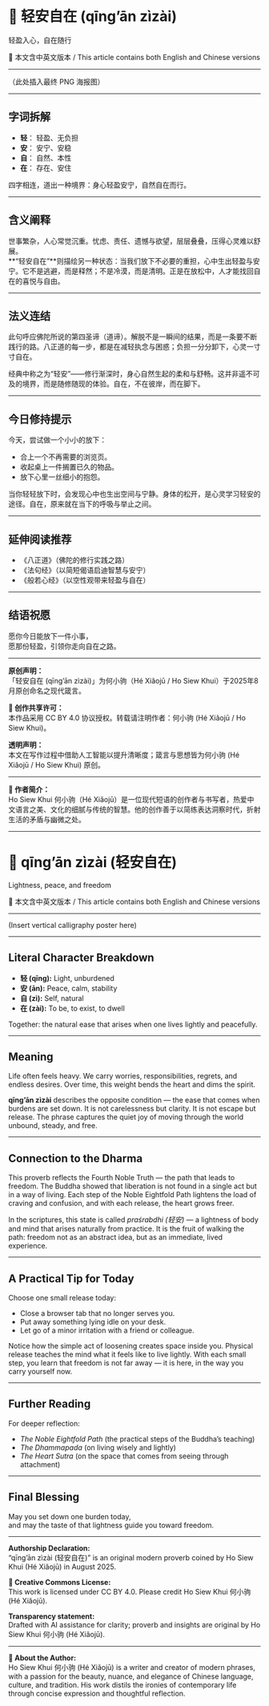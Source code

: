 # 📜 轻安自在 (qīng’ān zìzài)  
轻盈入心，自在随行  

📜 本文含中英文版本 / This article contains both English and Chinese versions  

---

（此处插入最终 PNG 海报图）  

---

## 字词拆解  
- **轻**： 轻盈、无负担  
- **安**： 安宁、安稳  
- **自**： 自然、本性  
- **在**： 存在、安住  

四字相连，道出一种境界：身心轻盈安宁，自然自在而行。  

---

## 含义阐释  
世事繁杂，人心常觉沉重。忧虑、责任、遗憾与欲望，层层叠叠，压得心灵难以舒展。  
**“轻安自在”**则描绘另一种状态：当我们放下不必要的重担，心中生出轻盈与安宁。它不是逃避，而是释然；不是冷漠，而是清明。正是在放松中，人才能找回自在的喜悦与自由。  

---

## 法义连结  
此句呼应佛陀所说的第四圣谛（道谛）。解脱不是一瞬间的结果，而是一条要不断践行的路。八正道的每一步，都是在减轻执念与困惑；负担一分分卸下，心灵一寸寸自在。  

经典中称之为“轻安”——修行渐深时，身心自然生起的柔和与舒畅。这并非遥不可及的境界，而是随修随现的体验。自在，不在彼岸，而在脚下。  

---

## 今日修持提示  
今天，尝试做一个小小的放下：  
- 合上一个不再需要的浏览页。  
- 收起桌上一件搁置已久的物品。  
- 放下心里一丝细小的抱怨。  

当你轻轻放下时，会发现心中也生出空间与宁静。身体的松开，是心灵学习轻安的途径。自在，原来就在当下的呼吸与举止之间。  

---

## 延伸阅读推荐  
- 《八正道》（佛陀的修行实践之路）  
- 《法句经》（以简短偈语启迪智慧与安宁）  
- 《般若心经》（以空性观带来轻盈与自在）  

---

## 结语祝愿  
愿你今日能放下一件小事，  
愿那份轻盈，引领你走向自在之路。  

---

**原创声明：**  
「轻安自在 (qīng’ān zìzài)」为何小驹（Hé Xiǎojū / Ho Siew Khui）于2025年8月原创命名之现代箴言。  

**🌿 创作共享许可：**  
本作品采用 CC BY 4.0 协议授权。转载请注明作者：何小驹 (Hé Xiǎojū / Ho Siew Khui)。  

**透明声明：**  
本文在写作过程中借助人工智能以提升清晰度；箴言与思想皆为何小驹 (Hé Xiǎojū / Ho Siew Khui) 原创。  

---

**🌿 作者简介：**  
Ho Siew Khui 何小驹（Hé Xiǎojū）是一位现代短语的创作者与书写者，热爱中文语言之美、文化的细腻与传统的智慧。他的创作善于以简练表达洞察时代，折射生活的矛盾与幽微之处。  

---

# 📜 qīng’ān zìzài (轻安自在)  
Lightness, peace, and freedom  

📜 本文含中英文版本 / This article contains both English and Chinese versions  

---

(Insert vertical calligraphy poster here)  

---

## Literal Character Breakdown  
- **轻 (qīng):** Light, unburdened  
- **安 (ān):** Peace, calm, stability  
- **自 (zì):** Self, natural  
- **在 (zài):** To be, to exist, to dwell  

Together: the natural ease that arises when one lives lightly and peacefully.  

---

## Meaning  
Life often feels heavy. We carry worries, responsibilities, regrets, and endless desires. Over time, this weight bends the heart and dims the spirit.  

**qīng’ān zìzài** describes the opposite condition — the ease that comes when burdens are set down. It is not carelessness but clarity. It is not escape but release. The phrase captures the quiet joy of moving through the world unbound, steady, and free.  

---

## Connection to the Dharma  
This proverb reflects the Fourth Noble Truth — the path that leads to freedom. The Buddha showed that liberation is not found in a single act but in a way of living. Each step of the Noble Eightfold Path lightens the load of craving and confusion, and with each release, the heart grows freer.  

In the scriptures, this state is called *praśrabdhi (轻安)* — a lightness of body and mind that arises naturally from practice. It is the fruit of walking the path: freedom not as an abstract idea, but as an immediate, lived experience.  

---

## A Practical Tip for Today  
Choose one small release today:  
- Close a browser tab that no longer serves you.  
- Put away something lying idle on your desk.  
- Let go of a minor irritation with a friend or colleague.  

Notice how the simple act of loosening creates space inside you. Physical release teaches the mind what it feels like to live lightly. With each small step, you learn that freedom is not far away — it is here, in the way you carry yourself now.  

---

## Further Reading  
For deeper reflection:  
- *The Noble Eightfold Path* (the practical steps of the Buddha’s teaching)  
- *The Dhammapada* (on living wisely and lightly)  
- *The Heart Sutra* (on the space that comes from seeing through attachment)  

---

## Final Blessing  
May you set down one burden today,  
and may the taste of that lightness guide you toward freedom.  

---

**Authorship Declaration:**  
“qīng’ān zìzài (轻安自在)” is an original modern proverb coined by Ho Siew Khui (Hé Xiǎojū) in August 2025.  

**🌿 Creative Commons License:**  
This work is licensed under CC BY 4.0. Please credit Ho Siew Khui 何小驹 (Hé Xiǎojū).  

**Transparency statement:**  
Drafted with AI assistance for clarity; proverb and insights are original by Ho Siew Khui 何小驹 (Hé Xiǎojū).  

---

**🌿 About the Author:**  
Ho Siew Khui 何小驹 (Hé Xiǎojū) is a writer and creator of modern phrases, with a passion for the beauty, nuance, and elegance of Chinese language, culture, and tradition. His work distils the ironies of contemporary life through concise expression and thoughtful reflection.  
